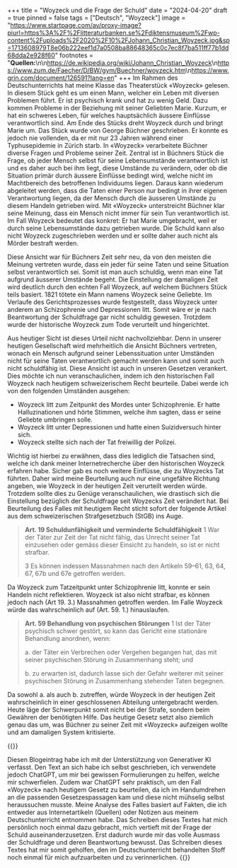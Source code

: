 +++
title = "Woyzeck und die Frage der Schuld"
date = "2024-04-20"
draft = true
pinned = false
tags = ["Deutsch", "Woyzeck"]
image = "https://www.startpage.com/av/proxy-image?piurl=https%3A%2F%2Flitteraturbanken.se%2Fdiktensmuseum%2Fwp-content%2Fuploads%2F2020%2F10%2FJohann_Christian_Woyzeck.jpg&sp=1713608979T8e06b222eef1d7a0508ba88648365c0c7ec8f7ba511ff77b1dd68dda2e928f60"
footnotes = "**Quellen:**\n\n<https://de.wikipedia.org/wiki/Johann_Christian_Woyzeck>\n<https://www.zum.de/Faecher/D/BW/gym/Buechner/woyzeck.htm>\n<https://www.grin.com/document/126591?lang=en>"
+++
Im Rahmen des Deutschunterrichts hat meine Klasse das Theaterstück «Woyzeck» gelesen. In diesem Stück geht es um einen Mann, welcher ein Leben mit diversen Problemen führt. Er ist psychisch krank und hat zu wenig Geld. Dazu kommen Probleme in der Beziehung mit seiner Geliebten Marie. Kurzum, er hat ein schweres Leben, für welches hauptsächlich äussere Einflüsse verantwortlich sind. Am Ende des Stücks dreht Woyzeck durch und bringt Marie um. Das Stück wurde von George Büchner geschrieben. Er konnte es jedoch nie vollenden, da er mit nur 23 Jahren während einer Typhusepidemie in Zürich starb. In «Woyzeck» verarbeitete Büchner diverse Fragen und Probleme seiner Zeit. Zentral ist in Büchners Stück die Frage, ob jeder Mensch selbst für seine Lebensumstände verantwortlich ist und es daher auch bei ihm liegt, diese Umstände zu verändern, oder ob die Situation primär durch äussere Einflüsse bedingt wird, welche nicht im Machtbereich des betroffenen Individuums liegen. Daraus kann wiederum abgeleitet werden, dass die Taten einer Person nur bedingt in ihrer eigenen Verantwortung liegen, da der Mensch durch die äusseren Umstände zu diesem Handeln getrieben wird. Mit «Woyzeck» unterstreicht Büchner klar seine Meinung, dass ein Mensch nicht immer für sein Tun verantwortlich ist. Im Fall Woyzeck bedeutet das konkret: Er hat Marie umgebracht, weil er durch seine Lebensumstände dazu getrieben wurde. Die Schuld kann also nicht Woyzeck zugeschrieben werden und er sollte daher auch nicht als Mörder bestraft werden.

Diese Ansicht war für Büchners Zeit sehr neu, da von den meisten die Meinung vertreten wurde, dass ein jeder für seine Taten und seine Situation selbst verantwortlich sei. Somit ist man auch schuldig, wenn man eine Tat aufgrund äusserer Umstände begeht. Die Einstellung der damaligen Zeit wird deutlich durch den echten Fall Woyzeck, auf welchem Büchners Stück teils basiert. 1821 tötete ein Mann namens Woyzeck seine Geliebte. Im Verlaufe des Gerichtsprozesses wurde festgestellt, dass Woyzeck unter anderem an Schizophrenie und Depressionen litt. Somit wäre er je nach Beantwortung der Schuldfrage gar nicht schuldig gewesen. Trotzdem wurde der historische Woyzeck zum Tode verurteilt und hingerichtet.

Aus heutiger Sicht ist dieses Urteil nicht nachvollziehbar. Denn in unserer heutigen Gesellschaft wird mehrheitlich die Ansicht Büchners vertreten, wonach ein Mensch aufgrund seiner Lebenssituation unter Umständen nicht für seine Taten verantwortlich gemacht werden kann und somit auch nicht schuldfähig ist. Diese Ansicht ist auch in unseren Gesetzen verankert. Dies möchte ich nun veranschaulichen, indem ich den historischen Fall Woyzeck nach heutigem schweizerischem Recht beurteile. Dabei werde ich von den folgenden Umständen ausgehen:

* Woyzeck litt zum Zeitpunkt des Mordes unter Schizophrenie. Er hatte Halluzinationen und hörte Stimmen, welche ihm sagten, dass er seine Geliebte umbringen solle.
* Woyzeck litt unter Depressionen und hatte einen Suizidversuch hinter sich.
* Woyzeck stellte sich nach der Tat freiwillig der Polizei.

Wichtig ist hierbei zu erwähnen, dass dies lediglich die Tatsachen sind, welche ich dank meiner Internetrecherche über den historischen Woyzeck erfahren habe. Sicher gab es noch weitere Einflüsse, die zu Woyzecks Tat führten. Daher wird meine Beurteilung auch nur eine ungefähre Richtung angeben, wie Woyzeck in der heutigen Zeit verurteilt werden würde. Trotzdem sollte dies zu Genüge veranschaulichen, wie drastisch sich die Einstellung bezüglich der Schuldfrage seit Woyzecks Zeit verändert hat.
Bei Beurteilung des Falles mit heutigem Recht sticht sofort der folgende Artikel aus dem schweizerischen Strafgesetzbuch (StGB) ins Auge.

> **Art. 19 Schuldunfähigkeit und verminderte Schuldfähigkeit**
> 1 War der Täter zur Zeit der Tat nicht fähig, das Unrecht seiner Tat einzusehen oder gemäss dieser Einsicht zu handeln, so ist er nicht strafbar.
>
>
> 3 Es können indessen Massnahmen nach den Artikeln 59–61, 63, 64, 67, 67b und 67e getroffen werden.

Da Woyzeck zum Tatzeitpunkt unter Schizophrenie litt, konnte er sein Handeln nicht reflektieren. Woyzeck ist also nicht strafbar, es können jedoch nach (Art 19. 3.) Massnahmen getroffen werden. Im Falle Woyzeck würde das wahrscheinlich auf (Art. 59. 1.) hinauslaufen.

> **Art. 59 Behandlung von psychischen Störungen**
> 1 Ist der Täter psychisch schwer gestört, so kann das Gericht eine stationäre Behandlung anordnen, wenn:
>
>
> a.
>     der Täter ein Verbrechen oder Vergehen begangen hat, das mit seiner psychischen Störung in Zusammenhang steht; und
>
>
> b.
>     zu erwarten ist, dadurch lasse sich der Gefahr weiterer mit seiner psychischen Störung in Zusammenhang stehender Taten begegnen.

Da sowohl a. als auch b. zutreffen, würde Woyzeck in der heutigen Zeit wahrscheinlich in einer geschlossenen Abteilung untergebracht werden. Heute läge der Schwerpunkt somit nicht bei der Strafe, sondern beim Gewähren der benötigten Hilfe. Das heutige Gesetz setzt also ziemlich genau das um, was Büchner zu seiner Zeit mit «Woyzeck» aufzeigen wollte und am damaligen System kritisierte.

{{<box title="Arbeitsprozess und Reflexion">}}

Diesen Blogeintrag habe ich mit der Unterstützung von Generativer KI verfasst. Den Text an sich habe ich selbst geschrieben, ich verwendete jedoch ChatGPT, um mir bei gewissen Formulierungen zu helfen, welche mir schwerfielen. Zudem war ChatGPT sehr praktisch, um den Fall «Woyzeck» nach heutigem Gesetz zu beurteilen, da ich im Handumdrehen an die passenden Gesetzespassagen kam und diese nicht mühselig selbst heraussuchen musste. Meine Analyse des Falles basiert auf Fakten, die ich entweder aus Internetartikeln (Quellen) oder Notizen aus meinem Deutschunterricht entnommen habe. Das Schreiben dieses Textes hat mich persönlich noch einmal dazu gebracht, mich vertieft mit der Frage der Schuld auseinanderzusetzen. Erst dadurch wurde mir das volle Ausmass der Schuldfrage und deren Beantwortung bewusst. Das Schreiben dieses Textes hat mir somit geholfen, den im Deutschunterricht behandelten Stoff noch einmal für mich aufzuarbeiten und zu verinnerlichen.
{{</box>}}